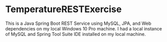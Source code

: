# TemperatureRESTExercise

This is a Java Spring Boot REST Service using MySQL, JPA, and Web dependencies on my local Windows 10 Pro machine.  I had a local instance of MySQL and Spring Tool Suite IDE installed on my local machine.
